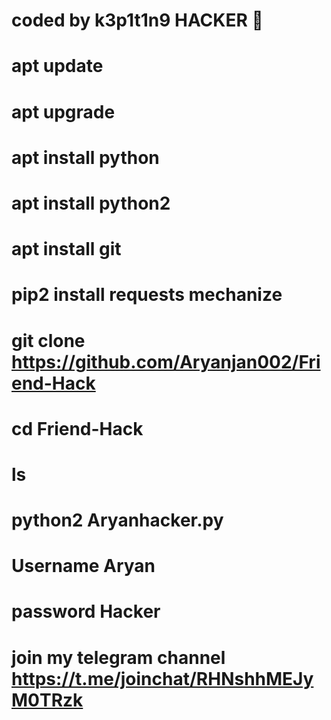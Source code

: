 # coded by k3p1t1n9 HACKER 👑 
# apt update 
# apt upgrade 
# apt install python 
# apt install python2 
# apt install git 
# pip2 install requests mechanize 
# git clone https://github.com/Aryanjan002/Friend-Hack
# cd Friend-Hack
# ls
# python2 Aryanhacker.py
# Username Aryan 
# password Hacker 


# join my telegram channel https://t.me/joinchat/RHNshhMEJyM0TRzk
